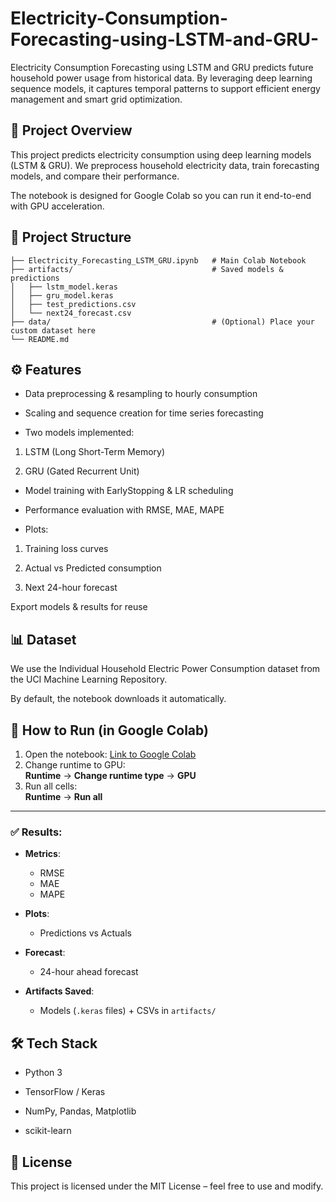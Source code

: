 # Electricity-Consumption-Forecasting-using-LSTM-and-GRU-
Electricity Consumption Forecasting using LSTM and GRU predicts future household power usage from historical data. By leveraging deep learning sequence models, it captures temporal patterns to support efficient energy management and smart grid optimization.

## 📌 Project Overview

This project predicts electricity consumption using deep learning models (LSTM & GRU).
We preprocess household electricity data, train forecasting models, and compare their performance.

The notebook is designed for Google Colab so you can run it end-to-end with GPU acceleration.

## 📂 Project Structure
```
├── Electricity_Forecasting_LSTM_GRU.ipynb   # Main Colab Notebook
├── artifacts/                               # Saved models & predictions
│   ├── lstm_model.keras
│   ├── gru_model.keras
│   ├── test_predictions.csv
│   └── next24_forecast.csv
├── data/                                    # (Optional) Place your custom dataset here
└── README.md
```

## ⚙️ Features
- Data preprocessing & resampling to hourly consumption

- Scaling and sequence creation for time series forecasting

- Two models implemented:

 1) LSTM (Long Short-Term Memory)

 2) GRU (Gated Recurrent Unit)

- Model training with EarlyStopping & LR scheduling

- Performance evaluation with RMSE, MAE, MAPE

- Plots:

1. Training loss curves

2. Actual vs Predicted consumption

3. Next 24-hour forecast

Export models & results for reuse

## 📊 Dataset
We use the Individual Household Electric Power Consumption dataset from the
UCI Machine Learning Repository.

By default, the notebook downloads it automatically.

## 🚀 How to Run (in Google Colab)

1. Open the notebook: [Link to Google Colab](#)
2. Change runtime to GPU:  
   **Runtime** → **Change runtime type** → **GPU**
3. Run all cells:  
   **Runtime** → **Run all**

---

### ✅ Results:

- **Metrics**:  
  - RMSE  
  - MAE  
  - MAPE

- **Plots**:  
  - Predictions vs Actuals

- **Forecast**:  
  - 24-hour ahead forecast

- **Artifacts Saved**:
  - Models (`.keras` files) + CSVs in `artifacts/`

## 🛠️ Tech Stack

- Python 3

- TensorFlow / Keras

- NumPy, Pandas, Matplotlib

- scikit-learn

## 📜 License

This project is licensed under the MIT License – feel free to use and modify.
